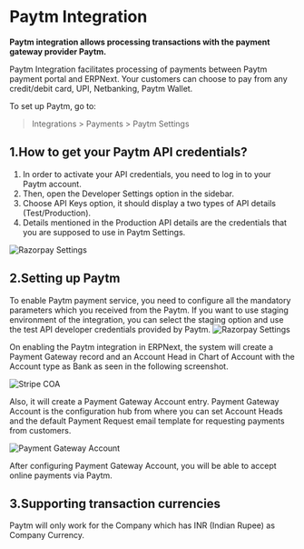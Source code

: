<!-- add-breadcrumbs -->
# Paytm Integration

**Paytm integration allows processing transactions with the payment gateway provider Paytm.**

Paytm Integration facilitates processing of payments between Paytm payment portal and ERPNext. Your customers can choose to pay from any credit/debit card, UPI, Netbanking, Paytm Wallet.

To set up Paytm, go to:
> Integrations > Payments > Paytm Settings

## 1.How to get your Paytm API credentials?
1. In order to activate your API credentials, you need to log in to your Paytm account.
2. Then, open the Developer Settings option in the sidebar.
3. Choose API Keys option, it should display a two types of API details (Test/Production).
4. Details mentioned in the Production API details are the credentials that you are supposed to use in Paytm Settings.

<img class="screenshot" alt="Razorpay Settings" src="{{docs_base_url}}/assets/img/setup/integrations/paytm_credentials.png">


## 2.Setting up Paytm

To enable Paytm payment service, you need to configure all the mandatory parameters which you received from the Paytm. If you want to use staging environment of the integration, you can select the staging option and use the test API developer credentials provided by Paytm.
<img class="screenshot" alt="Razorpay Settings" src="{{docs_base_url}}/assets/img/setup/integrations/paytm_settings.png">

On enabling the Paytm integration in ERPNext, the system will create a Payment Gateway record and an Account Head in Chart of Account with the Account type as Bank as seen in the following screenshot.

<img class="screenshot" alt="Stripe COA" src="{{docs_base_url}}/assets/img/setup/integrations/paytm_coa.png">

Also, it will create a Payment Gateway Account entry. Payment Gateway Account is the configuration hub from where you can set Account Heads and the default Payment Request email template for requesting payments from customers.

<img class="screenshot" alt="Payment Gateway Account" src="{{docs_base_url}}/assets/img/setup/integrations/payment_gateway_account_paytm.png">

After configuring Payment Gateway Account, you will be able to accept online payments via Paytm.

## 3.Supporting transaction currencies

Paytm will only work for the Company which has INR (Indian Rupee) as Company Currency.
